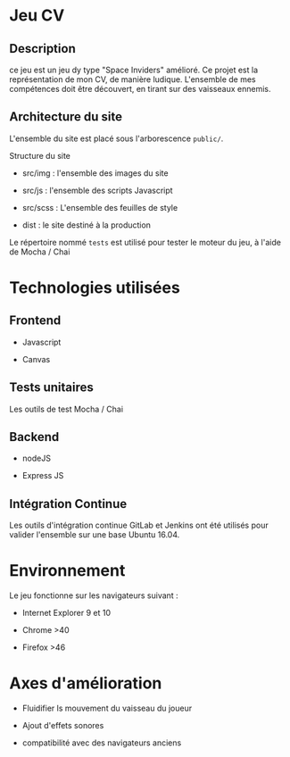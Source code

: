 # Jeu CV 

## Description
ce jeu est un jeu dy type "Space Inviders" amélioré.
Ce projet est la représentation de mon CV, de manière ludique.
L'ensemble de mes compétences doit être découvert, en tirant sur des vaisseaux ennemis.

## Architecture du site
L'ensemble du site est placé sous l'arborescence `public/`.

Structure du site

- src/img : l'ensemble des images du site

- src/js : l'ensemble des scripts Javascript

- src/scss : L'ensemble des feuilles de style

- dist : le site destiné à la production

Le répertoire nommé `tests` est utilisé pour tester le moteur du jeu, à l'aide de  Mocha / Chai

# Technologies utilisées
## Frontend

- Javascript

- Canvas

## Tests unitaires
Les outils de test Mocha / Chai

## Backend

- nodeJS

- Express JS

## Intégration Continue
Les outils d'intégration continue GitLab et Jenkins ont été utilisés pour valider l'ensemble sur une base Ubuntu 16.04.

# Environnement 
Le jeu fonctionne sur les navigateurs suivant :

- Internet Explorer 9 et 10

- Chrome >40

- Firefox >46

# Axes d'amélioration

- Fluidifier ls mouvement du vaisseau du joueur

- Ajout d'effets sonores

- compatibilité avec des navigateurs anciens
